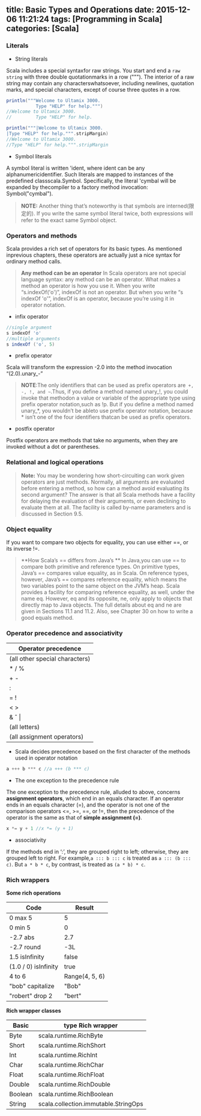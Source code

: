 title: Basic Types and Operations
date: 2015-12-06 11:21:24
tags: [Programming in Scala]
categories: [Scala]
---
### Literals
+ String literals

Scala includes a special syntaxfor raw strings. You start and end a `raw string` with three double quotationmarks in a row ("""). The interior of a raw string may contain any characterswhatsoever, including newlines, quotation marks, and special characters, except of course three quotes in a row. 

```scala example
println("""Welcome to Ultamix 3000.
           Type "HELP" for help.""")
//Welcome to Ultamix 3000.
//         Type "HELP" for help.
```

```scala put a pipe character (|) at the front of each line,then call stripMargin on strings,to escape the leading spaces
println("""|Welcome to Ultamix 3000.
|Type "HELP" for help.""".stripMargin)
//Welcome to Ultamix 3000.
//Type "HELP" for help.""".stripMargin
```
+ Symbol literals

A symbol literal is written 'ident, where ident can be any alphanumericidentifier. Such literals are mapped to instances of the predefined classscala.Symbol. Specifically, the literal 'cymbal will be expanded by thecompiler to a factory method invocation: Symbol("cymbal"). 

>**NOTE:**
Another thing that’s noteworthy is that symbols are interned(限定的). If you write the same symbol literal twice, both expressions will refer to the exact same Symbol object.

### Operators and methods
Scala provides a rich set of operators for its basic types. As mentioned inprevious chapters, these operators are actually just a nice syntax for ordinary method calls.
>**Any method can be an operator**
In Scala operators are not special language syntax: any method can be an operator. What makes a method an operator is how you use it. When you write “s.indexOf('o')”, indexOf is not an operator. But when you write “s indexOf 'o'”, indexOf is an operator, because you’re using it in operator notation.

+ infix operator

```scala
//single argument
s indexOf 'o'
//multiple arguments
s indexOf ('o', 5)
```

+ prefix operator

Scala will transform the expression -2.0 into the method invocation “(2.0).unary_-”
>**NOTE**:The only identifiers that can be used as prefix operators are` +, -, !, and ~`.Thus, if you define a method named unary\_!, you could invoke that methodon a value or variable of the appropriate type using prefix operator notation,such as !p. But if you define a method named unary\_\*, you wouldn’t be ableto use prefix operator notation, because \* isn’t one of the four identifiers thatcan be used as prefix operators. 

+ postfix operator

Postfix operators are methods that take no arguments, when they are invoked without a dot or parentheses.

### Relational and logical operations

>**Note:** You may be wondering how short-circuiting can work given operators are just methods. Normally, all arguments are evaluated before entering a method, so how can a method avoid evaluating its second argument? The answer is that all Scala methods have a facility for delaying the evaluation of their arguments, or even declining to evaluate them at all. The facility is called by-name parameters and is discussed in Section 9.5.

### Object equality

If you want to compare two objects for equality, you can use either ==, or its inverse !=.

>**How Scala’s == differs from Java’s **
 In Java,you can use == to compare both primitive and reference types. On primitive types, Java’s == compares value equality, as in Scala. On reference types, however, Java’s == compares reference equality, which means the two variables point to the same object on the JVM’s heap. Scala provides a facility for comparing reference equality, as well, under the name eq. However, eq and its opposite, ne, only apply to objects that directly map to Java objects. The full details about eq and ne are given in Sections 11.1 and 11.2. Also, see Chapter 30 on how to write a good equals method.

### Operator precedence and associativity

|Operator precedence|
|-------------------|
|(all other special characters)|
|* / %|
|+ -|
|:|
|= !|
|< >|
|& ˆ &#124; |
|(all letters)|
|(all assignment operators)|

+ Scala decides precedence based on the first character of the methods used in operator notation

```scala
a +++ b *** c //a +++ (b *** c)
```
+ The one exception to the precedence rule

The one exception to the precedence rule, alluded to above, concerns **assignment operators**, which end in an equals character. If an operator ends in an equals character (=), and the operator is not one of the comparison operators <=, >=, ==, or !=, then the precedence of the operator is the same as that of **simple assignment (=)**. 
```scala because *= is classified as an assignment operator whose precedence is lower than +, even though the operator’s first character is *, which would suggest a precedence higher than +.
x *= y + 1 //x *= (y + 1)
```
+ associativity

If the methods end in ‘:’, they are grouped right to left; otherwise, they are grouped left to right. For example,`a ::: b ::: c` is treated as `a ::: (b ::: c)`. But `a * b * c`, by contrast, is treated as `(a * b) * c`.

### Rich wrappers

**Some rich operations**

|Code |Result|
|-----|-----|
|0 max 5 |5|
|0 min 5 |0|
|-2.7 abs |2.7|
|-2.7 round |-3L|
|1.5 isInfinity |false|
|(1.0 / 0) isInfinity |true|
|4 to 6 |Range(4, 5, 6)|
|"bob" capitalize |"Bob"|
|"robert" drop 2 |"bert"|

**Rich wrapper classes**

|Basic| type Rich wrapper|
|-----|-----|
|Byte| scala.runtime.RichByte|
|Short| scala.runtime.RichShort|
|Int| scala.runtime.RichInt|
|Char| scala.runtime.RichChar|
|Float| scala.runtime.RichFloat|
|Double| scala.runtime.RichDouble|
|Boolean| scala.runtime.RichBoolean|
|String| scala.collection.immutable.StringOps|

